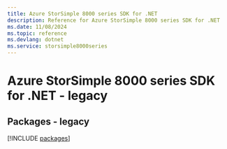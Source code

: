 ```yaml
---
title: Azure StorSimple 8000 series SDK for .NET
description: Reference for Azure StorSimple 8000 series SDK for .NET
ms.date: 11/08/2024
ms.topic: reference
ms.devlang: dotnet
ms.service: storsimple8000series
---
```

# Azure StorSimple 8000 series SDK for .NET - legacy
## Packages - legacy
[!INCLUDE [packages](storsimple-8000-series-index.md)]
